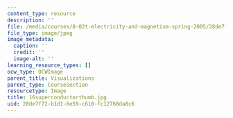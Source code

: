 ```yaml
---
content_type: resource
description: ''
file: /media/courses/8-02t-electricity-and-magnetism-spring-2005/28de7f72b1d16e59c610fc12768da8c6_16superconductorthumb.jpg
file_type: image/jpeg
image_metadata:
  caption: ''
  credit: ''
  image-alt: ''
learning_resource_types: []
ocw_type: OCWImage
parent_title: Visualizations
parent_type: CourseSection
resourcetype: Image
title: 16superconductorthumb.jpg
uid: 28de7f72-b1d1-6e59-c610-fc12768da8c6
---
```

